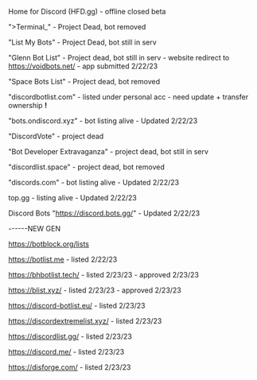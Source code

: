 Home for Discord (HFD.gg) - offline closed beta

">Terminal_" - Project Dead, bot removed

"List My Bots" - Project Dead, bot still in serv

"Glenn Bot List" - Project dead, bot still in serv
    - website redirect to https://voidbots.net/ - app submitted 2/22/23

"Space Bots List" - Project dead, bot removed

"discordbotlist.com" - listed under personal acc - need update + transfer ownership **!**

"bots.ondiscord.xyz" - bot listing alive - Updated 2/22/23

"DiscordVote" - project dead

"Bot Developer Extravaganza" - project dead, bot still in serv

"discordlist.space" - project dead, bot removed

"discords.com" - bot listing alive - Updated 2/22/23

top.gg - listing alive - Updated 2/22/23

Discord Bots "https://discord.bots.gg/" -  Updated 2/22/23

------NEW GEN

https://botblock.org/lists

https://botlist.me - listed 2/22/23

https://bhbotlist.tech/ - listed 2/23/23 - approved 2/23/23

https://blist.xyz/ - listed 2/23/23 - approved 2/23/23

https://discord-botlist.eu/ - listed 2/23/23

https://discordextremelist.xyz/ - listed 2/23/23

https://discordlist.gg/ - listed 2/23/23

https://discord.me/ - listed 2/23/23

https://disforge.com/ - listed 2/23/23